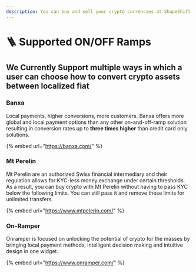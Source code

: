 ```yaml
---
description: You can buy and sell your crypto currencies at ShapeShift
---
```


# 🪜 Supported ON/OFF Ramps

## We Currently Support multiple ways in which a user can choose how to convert crypto assets between localized fiat

### Banxa

Local payments, higher conversions, more customers. Banxa offers more global and local payment options than any other on-and-off-ramp solution resulting in conversion rates up to **three times higher** than credit card only solutions.

{% embed url="https://banxa.com/" %}

### Mt Perelin

Mt Perelin are an authorized Swiss financial intermediary and their regulation allows for KYC-less money exchange under certain thresholds. As a result, you can buy crypto with Mt Perelin without having to pass KYC below the following limits. You can still pass it and remove these limits for unlimited transfers.

{% embed url="https://www.mtpelerin.com/" %}

### On-Ramper

Onramper is focused on unlocking the potential of crypto for the masses by bringing local payment methods, intelligent decision making and intuitive design in one widget.

{% embed url="https://www.onramper.com/" %}

